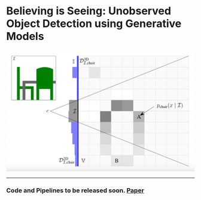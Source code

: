 # Believing is Seeing: Unobserved Object Detection using Generative Models

![Unobserved Object Detection Example](assets/images/UOD.png)

---

### Code and Pipelines to be released soon. [Paper](https://arxiv.org/abs/2410.05869)
